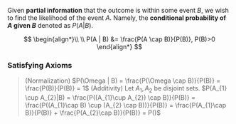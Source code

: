 Given **partial information** that the outcome is within some event $B$, we wish to find the likelihood of the event $A$. Namely, the **conditional probability of $A$ given $B$** denoted as $P(A|B)$.

$$
\begin{align*}\\
\\ P(A | B) &= \frac{P(A \cap B)}{P(B)}, P(B)>0
\end{align*}
$$
### Satisfying Axioms
> (Normalization) $P(\Omega | B) = \frac{P(\Omega \cap B)}{P(B)} = \frac{P(B)}{P(B)} = 1$
> (Additivity) Let $A_{1}, A_{2}$ be disjoint sets. $P(A_{1} \cup A_{2}|B) = \frac{P((A_{1}\cup A_{2}) \cap B)}{P(B)} = \frac{P((A_{1}\cap B) \cup (A_{2} \cap B))}{P(B)} = \frac{P(A_{1}\cap B)}{P(B)} + \frac{P(A_{2}\cap B)}{P(B)} = P()$